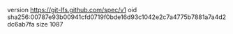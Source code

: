version https://git-lfs.github.com/spec/v1
oid sha256:00787e93b00941cfd0719f0bde16d93c1042e2c7a4775b7881a7a4d2dc6ab7fa
size 1087
